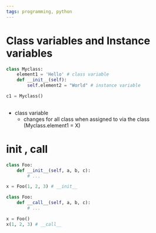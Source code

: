 ```yaml
---
tags: programming, python
---
```

# Class variables and Instance variables

```python
class Myclass:
	element1 = 'Hello' # class variable
	def __init__(self):
		self.element2 = "World" # instance variable

c1 = Myclass()
		
```
- class variable 
	- changes for all class when assigned to via the class (Myclass.element1 = X)

# __init__ , __call__

```python
class Foo:
    def __init__(self, a, b, c):
        # ...

x = Foo(1, 2, 3) # __init__
```
```python
class Foo:
    def __call__(self, a, b, c):
        # ...

x = Foo()
x(1, 2, 3) # __call__
```


